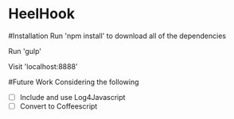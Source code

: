 HeelHook
========

#Installation
Run 'npm install' to download all of the dependencies

Run 'gulp'

Visit 'localhost:8888'

#Future Work
Considering the following
- [ ] Include and use Log4Javascript
- [ ] Convert to Coffeescript